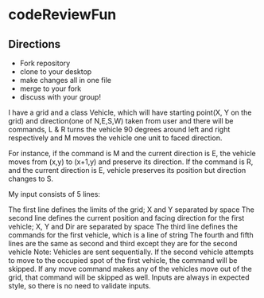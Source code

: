 # codeReviewFun

## Directions
* Fork repository
* clone to your desktop
* make changes all in one file
* merge to your fork
* discuss with your group! 

I have a grid and a class Vehicle, which will have starting point(X, Y on the grid) and direction(one of N,E,S,W) taken from user and there will be commands, L & R turns the vehicle 90 degrees around left and right respectively and M moves the vehicle one unit to faced direction.

For instance, if the command is M and the current direction is E, the vehicle moves from (x,y) to (x+1,y) and preserve its direction.
If the command is R, and the current direction is E, vehicle preserves its position but direction changes to S.

My input consists of 5 lines:

The first line defines the limits of the grid; X and Y separated by space
The second line defines the current position and facing direction for the first vehicle; X, Y and Dir are separated by space
The third line defines the commands for the first vehicle, which is a line of string
The fourth and fifth lines are the same as second and third except they are for the second vehicle
Note: Vehicles are sent sequentially. If the second vehicle attempts to move to the occupied spot of the first vehicle, the command will be skipped. If any move command makes any of the vehicles move out of the grid, that command will be skipped as well. Inputs are always in expected style, so there is no need to validate inputs.
